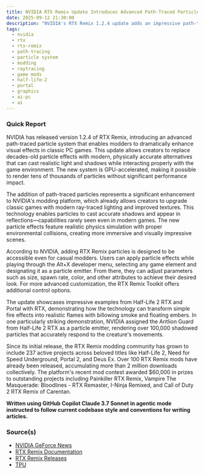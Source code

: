 ```yaml
---
title: NVIDIA RTX Remix Update Introduces Advanced Path-Traced Particle System
date: 2025-09-12 21:30:00
description: "NVIDIA's RTX Remix 1.2.4 update adds an impressive path-traced particle system allowing modders to enhance classic games with modern, physically accurate fire, smoke, and other effects."
tags:
  - nvidia
  - rtx
  - rtx-remix
  - path-tracing
  - particle system
  - modding
  - raytracing
  - game mods
  - half-life-2
  - portal
  - graphics
  - ai-pc
  - ai
---
```


### Quick Report

NVIDIA has released version 1.2.4 of RTX Remix, introducing an advanced path-traced particle system that enables modders to dramatically enhance visual effects in classic PC games. This update allows creators to replace decades-old particle effects with modern, physically accurate alternatives that can cast realistic light and shadows while interacting properly with the game environment. The new system is GPU-accelerated, making it possible to render tens of thousands of particles without significant performance impact.

<!-- more -->

The addition of path-traced particles represents a significant enhancement to NVIDIA\'s modding platform, which already allows creators to upgrade classic games with modern ray-traced lighting and improved textures. This technology enables particles to cast accurate shadows and appear in reflections—capabilities rarely seen even in modern games. The new particle effects feature realistic physics simulation with proper environmental collisions, creating more immersive and visually impressive scenes.

According to NVIDIA, adding RTX Remix particles is designed to be accessible even for casual modders. Users can apply particle effects while playing through the Alt+X developer menu, selecting any game element and designating it as a particle emitter. From there, they can adjust parameters such as size, spawn rate, color, and other attributes to achieve their desired look. For more advanced customization, the RTX Remix Toolkit offers additional control options.

The update showcases impressive examples from Half-Life 2 RTX and Portal with RTX, demonstrating how the technology can transform simple fire effects into realistic flames with billowing smoke and floating embers. In one particularly striking demonstration, NVIDIA assigned the Antlion Guard from Half-Life 2 RTX as a particle emitter, rendering over 100,000 shadowed particles that accurately respond to the creature\'s movements.

Since its initial release, the RTX Remix modding community has grown to include 237 active projects across beloved titles like Half-Life 2, Need for Speed Underground, Portal 2, and Deus Ex. Over 100 RTX Remix mods have already been released, accumulating more than 2 million downloads collectively. The platform\'s recent mod contest awarded $60,000 in prizes to outstanding projects including Painkiller RTX Remix, Vampire The Masquerade: Bloodlines - RTX Remaster, I-Ninja Remixed, and Call of Duty 2 RTX Remix of Carentan.

**Written using GitHub Copilot Claude 3.7 Sonnet in agentic mode instructed to follow current codebase style and conventions for writing articles.**

### Source(s)

- [NVIDIA GeForce News][def]
- [RTX Remix Documentation][def2]
- [RTX Remix Releases][def3]
- [TPU][def4]

[def]: https://www.nvidia.com/en-us/geforce/news/rtx-remix-advanced-particle-system-release/
[def2]: https://docs.omniverse.nvidia.com/kit/docs/rtx_remix/latest/docs/changelog/remix-releasenotes.html
[def3]: https://github.com/NVIDIAGameWorks/rtx-remix/releases
[def4]: https://www.techpowerup.com/340816/nvidia-rtx-remix-update-introduces-advanced-path-traced-particle-system
